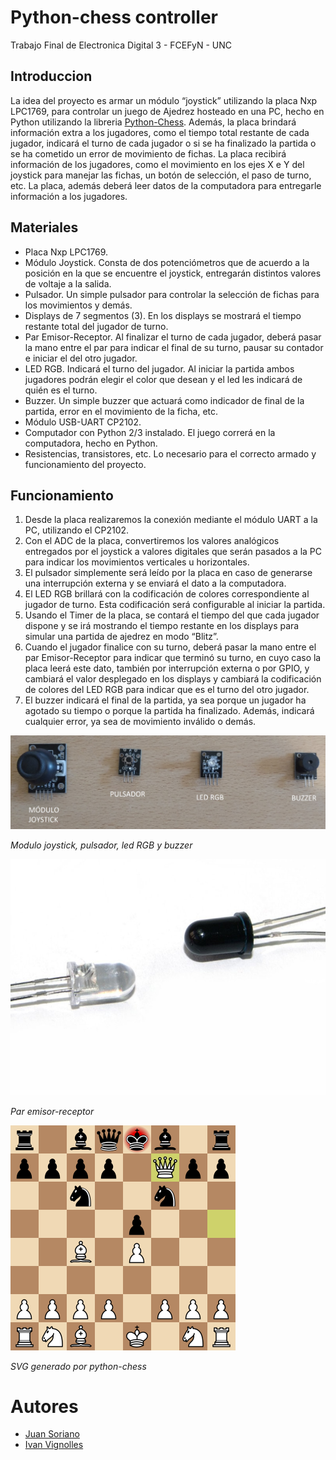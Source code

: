 # Python-chess controller 

Trabajo Final de Electronica Digital 3 - FCEFyN - UNC

## Introduccion

La idea del proyecto es armar un módulo “joystick” utilizando la placa Nxp LPC1769, para controlar un juego de Ajedrez hosteado en una PC, hecho en Python utilizando la libreria [Python-Chess](https://github.com/niklasf/python-chess). Además, la placa brindará información extra a los jugadores, como el tiempo total restante de cada jugador, indicará el turno de cada jugador o si se ha finalizado la partida o se ha cometido un error de movimiento de fichas. La placa recibirá información de los jugadores, como el movimiento en los ejes X e Y del joystick para manejar las fichas, un botón de selección, el paso de turno, etc. La placa, además deberá leer datos de la computadora para entregarle información a los jugadores.

## Materiales

* Placa Nxp LPC1769. 
* Módulo Joystick. Consta de dos potenciómetros que de acuerdo a la posición en la que se encuentre el joystick, entregarán distintos valores de voltaje a la salida.
* Pulsador. Un simple pulsador para controlar la selección de fichas para los movimientos y demás.
* Displays de 7 segmentos (3). En los displays se mostrará el tiempo restante total del jugador de turno.
* Par Emisor-Receptor. Al finalizar el turno de cada jugador, deberá pasar la mano entre el par para indicar el final de su turno, pausar su contador e iniciar el del otro jugador. 
* LED RGB. Indicará el turno del jugador. Al iniciar la partida ambos jugadores podrán elegir el color que desean y el led les indicará de quién es el turno.
* Buzzer. Un simple buzzer que actuará como indicador de final de la partida, error en el movimiento de la ficha, etc.
* Módulo USB-UART CP2102.
* Computador con Python 2/3 instalado. El juego correrá en la computadora, hecho en Python.
* Resistencias, transistores, etc. Lo necesario para el correcto armado y funcionamiento del proyecto.

## Funcionamiento


1. Desde la placa realizaremos la conexión mediante el módulo UART a la PC, utilizando el CP2102. 
2. Con el ADC de la placa, convertiremos los valores analógicos entregados por el joystick a valores digitales que serán pasados a la PC para indicar los movimientos verticales u horizontales. 
3. El pulsador simplemente será leído por la placa en caso de generarse una interrupción externa y se enviará el dato a la computadora. 
4. El LED RGB brillará con la codificación de colores correspondiente al jugador de turno. Esta codificación será configurable al iniciar la partida.
5. Usando el Timer de la placa, se contará el tiempo del que cada jugador dispone y se irá mostrando el tiempo restante en los displays para simular una partida de ajedrez en modo “Blitz”. 
6. Cuando el jugador finalice con su turno, deberá pasar la mano entre el par Emisor-Receptor para indicar que terminó su turno, en cuyo caso la placa leerá este dato, también por interrupción externa o por GPIO, y cambiará el valor desplegado en los displays y cambiará la codificación de colores del LED RGB para indicar que es el turno del otro jugador. 
7. El buzzer indicará el final de la partida, ya sea porque un jugador ha agotado su tiempo o porque la partida ha finalizado. Además, indicará cualquier error, ya sea de movimiento inválido o demás.  

![elementos](docs/img/elements.png)

*Modulo joystick, pulsador, led RGB y buzzer*

![e-r](docs/img/emisor-receptor.png)

*Par emisor-receptor*

![py-chess](docs/img/python-chess.png)

*SVG generado por python-chess*

# Autores

* [Juan Soriano](https://www.github.com/SorianoJuan)
* [Ivan Vignolles](https://www.github.com/ivanvig)
